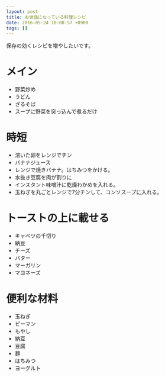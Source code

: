```yaml
---
layout: post
title: お世話になっている料理レシピ
date: 2016-05-24 10:08:57 +0900
tags: []
---
```


保存の効くレシピを増やしたいです。

# メイン

* 野菜炒め
* うどん
* ざるそば
* スープに野菜を突っ込んで煮るだけ

# 時短

* 溶いた卵をレンジでチン
* バナナジュース
* レンジで焼きバナナ。はちみつをかける。
* 水抜き豆腐を肉が割りに
* インスタント味噌汁に乾燥わかめを入れる。
* 玉ねぎを丸ごとレンジで7分チンして、コンソスープに入れる。

# トーストの上に載せる

* キャベツの千切り
* 納豆
* チーズ
* バター
* マーガリン
* マヨネーズ

# 便利な材料

* 玉ねぎ
* ピーマン
* もやし
* 納豆
* 豆腐
* 麺
* はちみつ
* ヨーグルト
